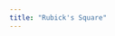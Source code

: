 ```yaml
---
title: "Rubick's Square"
---
```

<canvas width="100%" height="100%" style="background-color:red;"> </canvas>